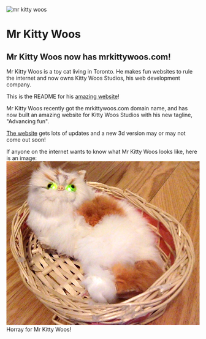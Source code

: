 ![mr kitty woos](favicon.ico "mr kitty woos")
# Mr Kitty Woos

## Mr Kitty Woos now has mrkittywoos.com!


Mr Kitty Woos is a toy cat living in Toronto. He makes fun websites to rule the internet and now owns Kitty Woos Studios, his web development company.

This is the README for his [amazing website](https://mrkittywoos.com/)!

Mr Kitty Woos recently got the mrkittywoos.com domain name, and has now built an amazing website for Kitty Woos Studios with his new tagline, "Advancing fun".

[The website](https://mrkittywoos.com/) gets lots of updates and a new 3d version may or may not come out soon!

If anyone on the internet wants to know what Mr Kitty Woos looks like, here is an image:
![mr kitty woos](media/mrkittywoos.jpg "mr kitty woos")
Horray for Mr Kitty Woos!

